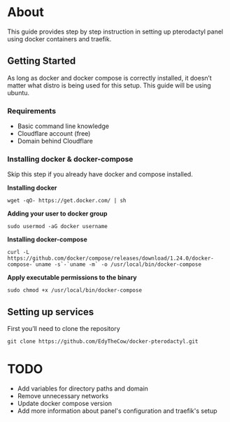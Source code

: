 # About
This guide provides step by step instruction in setting up pterodactyl panel using docker containers and traefik.

## Getting Started
As long as docker and docker compose is correctly installed, it doesn’t matter what distro is being used for this setup. This guide will be using ubuntu.

### Requirements
- Basic command line knowledge
- Cloudflare account (free)
- Domain behind Cloudflare

### Installing docker & docker-compose
Skip this step if you already have docker and compose installed.

<b>Installing docker</b><br />
```
wget -qO- https://get.docker.com/ | sh
```

<b>Adding your user to docker group</b><br />
```
sudo usermod -aG docker username
```

<b>Installing docker-compose</b><br />
```
curl -L https://github.com/docker/compose/releases/download/1.24.0/docker-compose-`uname -s`-`uname -m` -o /usr/local/bin/docker-compose
```

<b>Apply executable permissions to the binary</b><br />
```
sudo chmod +x /usr/local/bin/docker-compose
```

## Setting up services
First you’ll need to clone the repository<br />
```
git clone https://github.com/EdyTheCow/docker-pterodactyl.git
```

# TODO
- Add variables for directory paths and domain
- Remove unnecessary networks
- Update docker compose version
- Add more information about panel's configuration and traefik's setup
